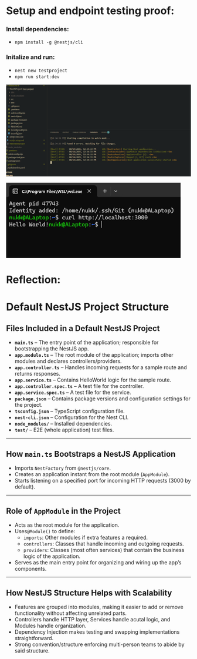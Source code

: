 # Setup and endpoint testing proof:

### Install dependencies:

- `npm install -g @nestjs/cli`

### Initalize and run:

- `nest new testproject`
- `npm run start:dev`

![alt text](image.png)

![alt text](image-1.png)

# Reflection:

# Default NestJS Project Structure

## Files Included in a Default NestJS Project

- **`main.ts`** – The entry point of the application; responsible for bootstrapping the NestJS app.
- **`app.module.ts`** – The root module of the application; imports other modules and declares controllers/providers.
- **`app.controller.ts`** – Handles incoming requests for a sample route and returns responses.
- **`app.service.ts`** – Contains HelloWorld logic for the sample route.
- **`app.controller.spec.ts`** – A test file for the controller.
- **`app.service.spec.ts`** – A test file for the service.
- **`package.json`** – Contains package versions and configuration settings for the project.
- **`tsconfig.json`** – TypeScript configuration file.
- **`nest-cli.json`** – Configuration for the Nest CLI.
- **`node_modules/`** – Installed dependencies.
- **`test/`** – E2E (whole application) test files.

---

## How `main.ts` Bootstraps a NestJS Application

- Imports `NestFactory` from `@nestjs/core`.
- Creates an application instant from the root module (`AppModule`).
- Starts listening on a specified port for incoming HTTP requests (3000 by default).

---

## Role of `AppModule` in the Project

- Acts as the root module for the application.
- Uses`@Module()` to define:
  - `imports`: Other modules if extra features a required.
  - `controllers`: Classes that handle incoming and outgoing requests.
  - `providers`: Classes (most often services) that contain the business logic of the application.
- Serves as the main entry point for organizing and wiring up the app’s components.

---

## How NestJS Structure Helps with Scalability

- Features are grouped into modules, making it easier to add or remove functionality without affecting unrelated parts.
- Controllers handle HTTP layer, Services handle acutal logic, and Modules handle organization.
- Dependency Injection makes testing and swapping implementations straightforward.
- Strong convention/structure enforcing multi-person teams to abide by said structure.
